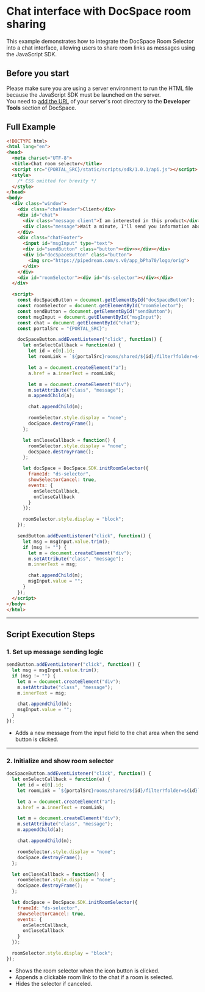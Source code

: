 # Chat interface with DocSpace room sharing
This example demonstrates how to integrate the DocSpace Room Selector into a chat interface, allowing users to share room links as messages using the JavaScript SDK.

## Before you start
Please make sure you are using a server environment to run the HTML file because the JavaScript SDK must be launched on the server.  
You need to [add the URL](../../../get-started/basic-concepts.md#step-1-specifying-the-docspace-url) of your server's root directory to the **Developer Tools** section of DocSpace.

## Full Example

```html
<!DOCTYPE html>
<html lang="en">
<head>
  <meta charset="UTF-8">
  <title>Chat room selector</title>
  <script src="{PORTAL_SRC}/static/scripts/sdk/1.0.1/api.js"></script>
  <style>
    /* CSS omitted for brevity */
  </style>
</head>
<body>
  <div class="window">
    <div class="chatHeader">Client</div>
    <div id="chat">
      <div class="message client">I am interested in this product</div>
      <div class="message">Wait a minute, I'll send you information about it</div>
    </div>
    <div class="chatFooter">
      <input id="msgInput" type="text">
      <div id="sendButton" class="button"><div>></div></div>
      <div id="docSpaceButton" class="button">
        <img src="https://pipedream.com/s.v0/app_bPha70/logo/orig">
      </div>
    </div>
    <div id="roomSelector"><div id="ds-selector"></div></div>
  </div>

  <script>
    const docSpaceButton = document.getElementById("docSpaceButton");
    const roomSelector = document.getElementById("roomSelector");
    const sendButton = document.getElementById("sendButton");
    const msgInput = document.getElementById("msgInput");
    const chat = document.getElementById("chat");
    const portalSrc = "{PORTAL_SRC}";

    docSpaceButton.addEventListener("click", function() {
      let onSelectCallback = function(e) {
        let id = e[0].id;
        let roomLink = `${portalSrc}rooms/shared/${id}/filter?folder=${id}`;

        let a = document.createElement("a");
        a.href = a.innerText = roomLink;

        let m = document.createElement("div");
        m.setAttribute("class", "message");
        m.appendChild(a);

        chat.appendChild(m);

        roomSelector.style.display = "none";
        docSpace.destroyFrame();
      };

      let onCloseCallback = function() {
        roomSelector.style.display = "none";
        docSpace.destroyFrame();
      };

      let docSpace = DocSpace.SDK.initRoomSelector({
        frameId: "ds-selector",
        showSelectorCancel: true,
        events: {
          onSelectCallback,
          onCloseCallback
        }
      });

      roomSelector.style.display = "block";
    });

    sendButton.addEventListener("click", function() {
      let msg = msgInput.value.trim();
      if (msg != "") {
        let m = document.createElement("div");
        m.setAttribute("class", "message");
        m.innerText = msg;

        chat.appendChild(m);
        msgInput.value = "";
      }
    });
  </script>
</body>
</html>
```

---

## Script Execution Steps

### 1. Set up message sending logic

```js
sendButton.addEventListener("click", function() {
  let msg = msgInput.value.trim();
  if (msg != "") {
    let m = document.createElement("div");
    m.setAttribute("class", "message");
    m.innerText = msg;

    chat.appendChild(m);
    msgInput.value = "";
  }
});
```

- Adds a new message from the input field to the chat area when the send button is clicked.

---

### 2. Initialize and show room selector

```js
docSpaceButton.addEventListener("click", function() {
  let onSelectCallback = function(e) {
    let id = e[0].id;
    let roomLink = `${portalSrc}rooms/shared/${id}/filter?folder=${id}`;

    let a = document.createElement("a");
    a.href = a.innerText = roomLink;

    let m = document.createElement("div");
    m.setAttribute("class", "message");
    m.appendChild(a);

    chat.appendChild(m);

    roomSelector.style.display = "none";
    docSpace.destroyFrame();
  };

  let onCloseCallback = function() {
    roomSelector.style.display = "none";
    docSpace.destroyFrame();
  };

  let docSpace = DocSpace.SDK.initRoomSelector({
    frameId: "ds-selector",
    showSelectorCancel: true,
    events: {
      onSelectCallback,
      onCloseCallback
    }
  });

  roomSelector.style.display = "block";
});
```

- Shows the room selector when the icon button is clicked.
- Appends a clickable room link to the chat if a room is selected.
- Hides the selector if canceled.

